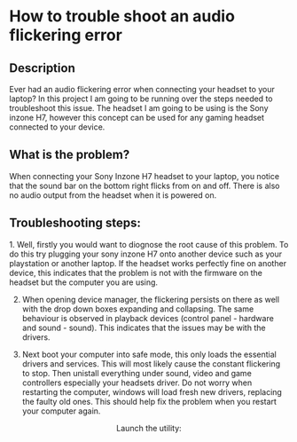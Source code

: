 <h1>How to trouble shoot an audio flickering error</h1>


<h2>Description</h2>
Ever had an audio flickering error when connecting your headset to your laptop? In this project I am going to be running over the steps needed to troubleshoot this issue. The headset I am going to be using is the Sony inzone H7, however this concept can be used for any gaming headset connected to your device.
<br />



<h2>What is the problem? </h2>
When connecting your Sony Inzone H7 headset to your laptop, you notice that the sound bar on the bottom right flicks from on and off. There is also no audio output from the headset when it is powered on. 

<h2>Troubleshooting steps:</h2>
1. Well, firstly you would want to diognose the root cause of this problem. To do this try plugging your sony inzone H7 onto another device such as your playstation or another laptop. If the headset works perfectly fine on another device, this indicates that the problem is not with the firmware on the headset but the computer you are using.

2. When opening device manager, the flickering persists on there as well with the drop down boxes expanding and collapsing. The same behaviour is observed in playback devices (control panel - hardware and sound -  sound). This indicates that the issues may be with the drivers.

3. Next boot your computer into safe mode, this only loads the essential drivers and services. This will most likely cause the constant flickering to stop. Then unistall everything under sound, video and game controllers especially your headsets driver. Do not worry when restarting the computer, windows will load fresh new drivers, replacing the faulty old ones. This should help fix the problem when you restart your computer again.
    
<p align="center">
Launch the utility: <br/>

